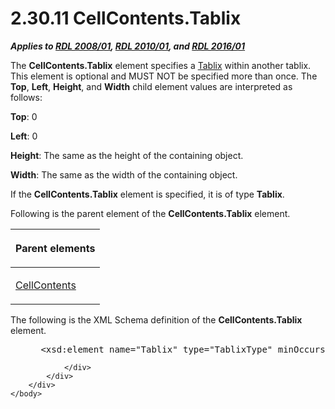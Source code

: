 <html dir="LTR" xmlns:mshelp="http://msdn.microsoft.com/mshelp" xmlns:ddue="http://ddue.schemas.microsoft.com/authoring/2003/5" xmlns:xlink="http://www.w3.org/1999/xlink" xmlns:tool="http://www.microsoft.com/tooltip">
    <head>
        <meta http-equiv="Content-Type" content="text/html; CHARSET=utf-8"></meta>
        <meta name="save" content="history"></meta>
        <title>2.30.11 CellContents.Tablix</title>
        <xml>
            <mshelp:toctitle title="2.30.11 CellContents.Tablix"></mshelp:toctitle>
            <mshelp:rltitle title="[MS-RDL]: CellContents.Tablix"></mshelp:rltitle>
            <mshelp:keyword index="A" term="cb7cc349-acc7-4ecb-bb8c-a451d7ae1dfb"></mshelp:keyword>
            <mshelp:attr name="DCSext.ContentType" value="open specification"></mshelp:attr>
            <mshelp:attr name="AssetID" value="cb7cc349-acc7-4ecb-bb8c-a451d7ae1dfb"></mshelp:attr>
            <mshelp:attr name="TopicType" value="kbRef"></mshelp:attr>
            <mshelp:attr name="DCSext.Title" value="[MS-RDL]: CellContents.Tablix" />
        </xml>
    </head>
    <body>
        <div id="header">
            <h1 class="heading">2.30.11 CellContents.Tablix</h1>
        </div>
        <div id="mainSection">
            <div id="mainBody">
                <div id="allHistory" class="saveHistory"></div>
                <div id="sectionSection0" class="section" name="collapseableSection">
                    

<p><b><i>Applies to </i></b><a href="1e855f94-4617-47e4-b89e-0856c6cb420f.html"><b><i>RDL 2008/01</i></b></a><b><i>,
</i></b><a href="3428e690-a348-4ec7-8a6a-8efb42d2cdee.html"><b><i>RDL 2010/01</i></b></a><b><i>,
and </i></b><a href="52ce3983-2bfc-4e72-9359-42aaf5fe4509.html"><b><i>RDL 2016/01</i></b></a></p>

<p>The <b>CellContents.Tablix</b> element specifies a <a href="e42fb86e-799a-4202-8845-ac38831efccb.html">Tablix</a> within another
tablix. This element is optional and MUST NOT be specified more than once. The <b>Top</b>,
<b>Left</b>, <b>Height</b>, and <b>Width</b> child element values are
interpreted as follows:</p>

<p><b>Top</b>: 0</p>

<p><b>Left</b>: 0</p>

<p><b>Height</b>: The same as the height of the
containing object.</p>

<p><b>Width</b>: The same as the width of the containing
object.</p>

<p>If the <b>CellContents.Tablix</b> element is specified, it
is of type <b>Tablix</b>.</p>

<p>Following is the parent element of the <b>CellContents.Tablix</b>
element.</p>

<table>
 <thead>
  <tr>
   <th>
   <p>Parent elements</p>
   </th>
  </tr>
 </thead>
 <tr>
  <td>
  <p><a href="43ccec32-ec37-401c-ba8a-edbfa74e42f4.html">CellContents</a></p>
  </td>
 </tr>
</table>

<p>The following is the XML Schema definition of the <b>CellContents.Tablix</b>
element.</p>

<dl>
<dd>
<div><pre> &lt;xsd:element name=&quot;Tablix&quot; type=&quot;TablixType&quot; minOccurs=&quot;0&quot; maxOccurs=&quot;1&quot; /&gt;
</pre></div>
</dd></dl>


                </div>
            </div>
        </div>
    </body>
</html>